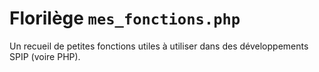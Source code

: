 # Florilège `mes_fonctions.php`

Un recueil de petites fonctions utiles à utiliser dans des développements SPIP (voire PHP).
